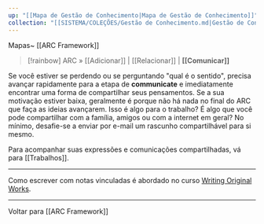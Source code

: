 ```yaml
---
up: "[[Mapa de Gestão de Conhecimento|Mapa de Gestão de Conhecimento]]"
collection: "[[SISTEMA/COLEÇÕES/Gestão de Conhecimento.md|Gestão de Conhecimento]]"
---
```

Mapas~ [[ARC Framework]] 

> [!rainbow] ARC » [[Adicionar]] | [[Relacionar]] | **[[Comunicar]]** 

Se você estiver se perdendo ou se perguntando "qual é o sentido", precisa avançar rapidamente para a etapa de **communicate** e imediatamente encontrar uma forma de compartilhar seus pensamentos. Se a sua motivação estiver baixa, geralmente é porque não há nada no final do ARC que faça as ideias avançarem. Isso é algo para o trabalho? É algo que você pode compartilhar com a família, amigos ou com a internet em geral? No mínimo, desafie-se a enviar por e-mail um rascunho compartilhável para si mesmo.

Para acompanhar suas expressões e comunicações compartilhadas, vá para [[Trabalhos]].

---

Como escrever com notas vinculadas é abordado no curso [Writing Original Works](https://www.linkingyourthinking.com/wow). 

---

Voltar para [[ARC Framework]]